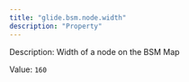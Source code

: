 ```yaml
---
title: "glide.bsm.node.width"
description: "Property"
---
```


Description: Width of a node on the BSM Map

Value: `160`